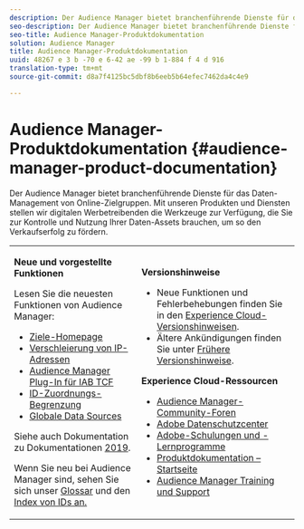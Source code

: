 ```yaml
---
description: Der Audience Manager bietet branchenführende Dienste für das Daten-Management von Online-Zielgruppen. Mit unseren Produkten und Diensten stellen wir digitalen Werbetreibenden die Werkzeuge zur Verfügung, die Sie zur Kontrolle und Nutzung Ihrer Daten-Assets brauchen, um so den Verkaufserfolg zu fördern.
seo-description: Der Audience Manager bietet branchenführende Dienste für das Daten-Management von Online-Zielgruppen. Mit unseren Produkten und Diensten stellen wir digitalen Werbetreibenden die Werkzeuge zur Verfügung, die Sie zur Kontrolle und Nutzung Ihrer Daten-Assets brauchen, um so den Verkaufserfolg zu fördern.
seo-title: Audience Manager-Produktdokumentation
solution: Audience Manager
title: Audience Manager-Produktdokumentation
uuid: 48267 e 3 b -70 e 6-42 ae -99 b 1-884 f 4 d 916
translation-type: tm+mt
source-git-commit: d8a7f4125bc5dbf8b6eeb5b64efec7462da4c4e9

---
```



# Audience Manager-Produktdokumentation {#audience-manager-product-documentation}

Der Audience Manager bietet branchenführende Dienste für das Daten-Management von Online-Zielgruppen. Mit unseren Produkten und Diensten stellen wir digitalen Werbetreibenden die Werkzeuge zur Verfügung, die Sie zur Kontrolle und Nutzung Ihrer Daten-Assets brauchen, um so den Verkaufserfolg zu fördern.

<table id="table_5E612F746A704FE095B809A013EE977F" class="simpletable"> 
 <tbody> 
  <tr> 
   <td colname="col1"> <p> <b>Neue und vorgestellte Funktionen</b> </p> <p>Lesen Sie die neuesten Funktionen von Audience Manager:</p> <p> 
     <ul id="ul_47C012F6AB3E4B73BA357027F4D15369">
     <li><a href="features/destinations/manage-destinations.md#default-landing-page">Ziele-Homepage</a> </li>
     <li><a href="features/administration/ip-obfuscation.md">Verschleierung von IP-Adressen</a> </li>
     <li><a href="overview/aam-gdpr/aam-iab-plugin.md">Audience Manager Plug-In für IAB TCF</a> </li>
     <li><a href="features/administration/usage-limits.md#id-mapping-limits">ID-Zuordnungs-Begrenzung</a> </li>
     <li><a href="features/global-data-sources.md">Globale Data Sources</a> </li> 
     </ul> </p> <p>Siehe auch Dokumentation zu Dokumentationen <a href="docs-updates/docs-2019.md"> 2019</a>. </p> 
     <p>Wenn Sie neu bei Audience Manager sind, sehen Sie sich unser <a href="reference/aam-glossary.md"> Glossar</a> und den <a href= "reference/ids-in-aam.md">Index von IDs an.</a></p></td>
   <td colname="col2"> <p> <b>Versionshinweise</b> </p> <p> 
     <ul id="ul_713F3E9DF0F84FE5981AC63D05948864"> 
      <li id="li_09C1CD15823E4AD7856CE40BE848E03F">Neue Funktionen und Fehlerbehebungen finden Sie in den <a href="https://marketing.adobe.com/resources/help/en_US/whatsnew/" format="https" scope="external">Experience Cloud-Versionshinweisen</a>. </li> 
      <li id="li_EA594E939ED14D7780178DEA8E1AED64">Ältere Ankündigungen finden Sie unter <a href="https://marketing.adobe.com/resources/help/en_US/whatsnew/?f=c_legacy_releases.html" format="https" scope="external">Frühere Versionshinweise</a>. </li> 
     </ul> </p> <p> <b>Experience Cloud-Ressourcen</b> </p> <p> 
     <ul id="ul_E30EC96BDC624B5591F0470D430B7F41"> 
      <li id="li_F3A5CCFAE0F247CEB41A03CA8E03106B"><a href="https://forums.adobe.com/community/experience-cloud/analytics-cloud/audience-manager" format="https" scope="external"> Audience Manager-Community-Foren</a> </li> 
      <li id="li_1737D63307024F26B1F967621613A5AC"><a href="https://www.adobe.com/privacy.html" format="http" scope="external"> Adobe Datenschutzcenter</a> </li> 
      <li id="li_1938F7044F544481A6CC0F45CC22B80A"> <a href="https://helpx.adobe.com/learning.html?promoid=KAUDK" scope="external" format="http"> Adobe-Schulungen und -Lernprogramme</a> </li> 
      <li id="li_C71459E0D1464C05B8B9387C43541F17"> <a href="https://marketing.adobe.com/resources/help/en_US/home/index.html" scope="external" format="https"> Produktdokumentation – Startseite</a> </li> 
      <li id="li_0DB1997FEB87484EBC07E03FD40AA39F"><a href="https://helpx.adobe.com/support/audience-manager.html" format="https" scope="external"> Audience Manager Training und Support</a> </li> 
     </ul> </p> </td> 
  </tr> 
 </tbody> 
</table>


<!--

| | |
|-|-|
|**New and Featured Items** <br>&nbsp; Hover over each title to read a brief description. <br>&nbsp; <ul><li>Instant Cross-Device Suppression</li><li>Audience Optimization for Publishers</li><li>Import DFP Data Files Into Audience Manager</li><li>General Data Protection Regulation (GDPR)</li><li>TLS 1.0 Deprecation</li> <li>DCS API Methods</li></ul> <br>&nbsp;See also, 2019 Documentation Updates.|**Release Notes** <ul><li>See the latest Experience Cloud Release Notes for new features and fixes.</li> <li>See the  previous release notes for older announcements. </li> <br>&nbsp;**Experience Cloud Resources** <ul><li>Audience Manager Community Forums</li> <li>Adobe Privacy Center</li> <li>Adobe Training and Tutorials</li> <li>Product Documentation Home </li> <li>Audience Manager Learn & Support</li></ul>|

-->
